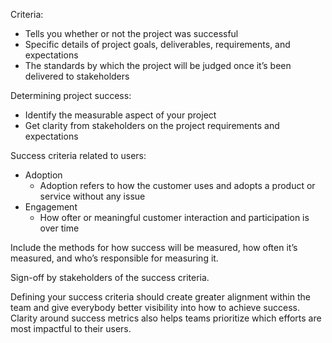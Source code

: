 Criteria:
- Tells you whether or not the project was successful
- Specific details of project goals, deliverables, requirements, and expectations
- The standards by which the project will be judged once it’s been delivered to stakeholders

Determining project success:
- Identify the measurable aspect of your project
- Get clarity from stakeholders on the project requirements and expectations

Success criteria related to users:
- Adoption
    - Adoption refers to how the customer uses and adopts a product or service without any issue
- Engagement
    - How ofter or meaningful customer interaction and participation is over time

Include the methods for how success will be measured, how often it’s measured, and who’s responsible for measuring it. 

Sign-off by stakeholders of the success criteria. 

Defining your success criteria should create greater alignment within the team and give everybody better visibility into how to achieve success. Clarity around success metrics also helps teams prioritize which efforts are most impactful to their users.